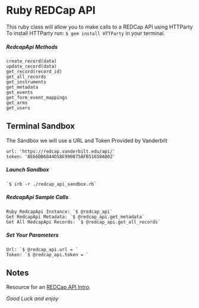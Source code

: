 # Ruby REDCap API
This ruby class will allow you to make calls to a REDCap API using HTTParty
To install HTTParty run: `$ gem install HTTParty` in your terminal.

##### RedcapApi Methods

    create_record(data)
    update_record(data)
    get_record(record_id)
    get_all_records
    get_instruments
    get_metadata
    get_events
    get_form_event_mappings
    get_arms
    get_users

## Terminal Sandbox
The Sandbox we will use a URL and Token Provided by Vanderbilt

    url: 'https://redcap.vanderbilt.edu/api/'
    token: '8E66DB6844D58E990075AFB51658A002'

##### Launch Sandbox
    `$ irb -r ./redcap_api_sandbox.rb`

##### RedcapApi Sample Calls
    Ruby RedcapApi Instance: `$ @redcap_api`
    Get RedcapApi Metadata: `$ @redcap_api.get_metadata`
    Get All RedcapApi Records: `$ @redcap_api.get_all_records`

##### Set Your Parameters
    Url: `$ @redcap_api.url = `
    Token: `$ @redcap_api.token = `

## Notes
Resource for an [REDCap API Intro](http://sburns.org/2013/07/22/intro-to-redcap-api.html).

*Good Luck and enjoy*